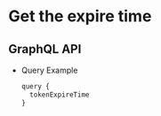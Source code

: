 
# Get the expire time

## GraphQL API

- Query Example
  ```javascript
  query {
    tokenExpireTime
  }
  ```